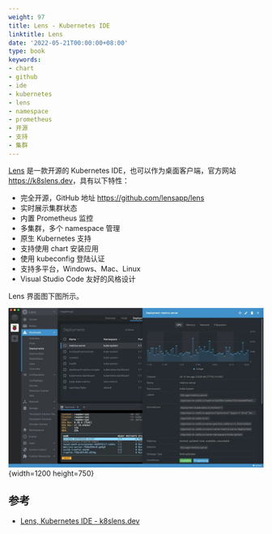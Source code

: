 ```yaml
---
weight: 97
title: Lens - Kubernetes IDE
linktitle: Lens
date: '2022-05-21T00:00:00+08:00'
type: book
keywords:
- chart
- github
- ide
- kubernetes
- lens
- namespace
- prometheus
- 开源
- 支持
- 集群
---
```



[Lens](https://k8slens.dev/) 是一款开源的 Kubernetes IDE，也可以作为桌面客户端，官方网站 <https://k8slens.dev>，具有以下特性：

- 完全开源，GitHub 地址 <https://github.com/lensapp/lens>
- 实时展示集群状态
- 内置 Prometheus 监控
- 多集群，多个 namespace 管理
- 原生 Kubernetes 支持
- 支持使用 chart 安装应用
- 使用 kubeconfig 登陆认证
- 支持多平台，Windows、Mac、Linux
- Visual Studio Code 友好的风格设计

Lens 界面图下图所示。

![Lens Kubernetes IDE 界面](lens.webp)
{width=1200 height=750}

## 参考

- [Lens, Kubernetes IDE - k8slens.dev](https://k8slens.dev/)
